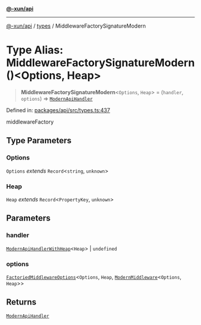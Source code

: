 [**@-xun/api**](../../README.md)

***

[@-xun/api](../../README.md) / [types](../README.md) / MiddlewareFactorySignatureModern

# Type Alias: MiddlewareFactorySignatureModern()\<Options, Heap\>

> **MiddlewareFactorySignatureModern**\<`Options`, `Heap`\> = (`handler`, `options`) => [`ModernApiHandler`](ModernApiHandler.md)

Defined in: [packages/api/src/types.ts:437](https://github.com/Xunnamius/api-utils/blob/5d75eafe8fcae226a3b6f99a43817184692fd9bf/packages/api/src/types.ts#L437)

middlewareFactory

## Type Parameters

### Options

`Options` *extends* `Record`\<`string`, `unknown`\>

### Heap

`Heap` *extends* `Record`\<`PropertyKey`, `unknown`\>

## Parameters

### handler

[`ModernApiHandlerWithHeap`](ModernApiHandlerWithHeap.md)\<`Heap`\> | `undefined`

### options

[`FactoriedMiddlewareOptions`](FactoriedMiddlewareOptions.md)\<`Options`, `Heap`, [`ModernMiddleware`](ModernMiddleware.md)\<`Options`, `Heap`\>\>

## Returns

[`ModernApiHandler`](ModernApiHandler.md)

